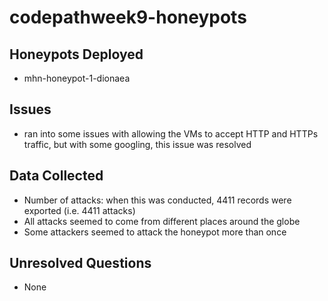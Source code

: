 # codepathweek9-honeypots

## Honeypots Deployed
- mhn-honeypot-1-dionaea

## Issues
- ran into some issues with allowing the VMs to accept HTTP and HTTPs traffic, but with some googling, this issue was resolved

## Data Collected
- Number of attacks: when this was conducted, 4411 records were exported (i.e. 4411 attacks)
- All attacks seemed to come from different places around the globe
- Some attackers seemed to attack the honeypot more than once

## Unresolved Questions
- None
